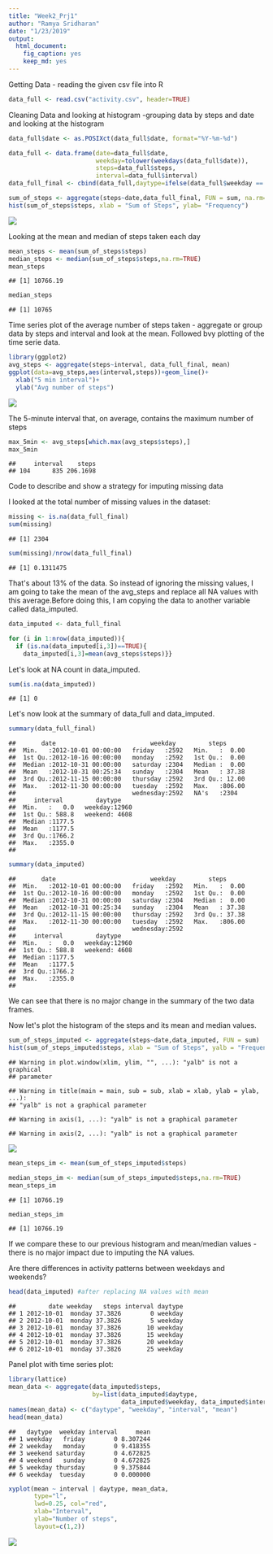 ```yaml
---
title: "Week2_Prj1"
author: "Ramya Sridharan"
date: "1/23/2019"
output: 
  html_document: 
    fig_caption: yes
    keep_md: yes
---
```




Getting Data - reading the given csv file into R


```r
data_full <- read.csv("activity.csv", header=TRUE)
```

Cleaning Data and looking at histogram -grouping data by steps and date and looking at the histogram


```r
data_full$date <- as.POSIXct(data_full$date, format="%Y-%m-%d")

data_full <- data.frame(date=data_full$date, 
                        weekday=tolower(weekdays(data_full$date)), 
                        steps=data_full$steps, 
                        interval=data_full$interval)
data_full_final <- cbind(data_full,daytype=ifelse(data_full$weekday == "saturday" | data_full$weekday == "sunday", "weekend", "weekday"))

sum_of_steps <- aggregate(steps~date,data_full_final, FUN = sum, na.rm=TRUE)
hist(sum_of_steps$steps, xlab = "Sum of Steps", ylab= "Frequency")
```

![](PA1_temp_files/figure-html/unnamed-chunk-2-1.png)<!-- -->

Looking at the mean and median of steps taken each day


```r
mean_steps <- mean(sum_of_steps$steps)
median_steps <- median(sum_of_steps$steps,na.rm=TRUE)
mean_steps
```

```
## [1] 10766.19
```

```r
median_steps
```

```
## [1] 10765
```


Time series plot of the average number of steps taken - aggregate or group data by steps and interval and look at the mean. Followed bvy plotting of the time serie data.


```r
library(ggplot2)
avg_steps <- aggregate(steps~interval, data_full_final, mean)
ggplot(data=avg_steps,aes(interval,steps))+geom_line()+
  xlab("5 min interval")+
  ylab("Avg number of steps")
```

![](PA1_temp_files/figure-html/unnamed-chunk-4-1.png)<!-- -->

The 5-minute interval that, on average, contains the maximum number of steps


```r
max_5min <- avg_steps[which.max(avg_steps$steps),]
max_5min
```

```
##     interval    steps
## 104      835 206.1698
```

Code to describe and show a strategy for imputing missing data

I looked at the total number of missing values in the dataset:


```r
missing <- is.na(data_full_final)
sum(missing)
```

```
## [1] 2304
```

```r
sum(missing)/nrow(data_full_final)
```

```
## [1] 0.1311475
```

That's about 13% of the data. So instead of ignoring the missing values, I am going to take the mean of the avg_steps and replace all NA values with this average.Before doing this, I am copying the data to another variable called data_imputed.


```r
data_imputed <- data_full_final

for (i in 1:nrow(data_imputed)){
  if (is.na(data_imputed[i,3])==TRUE){
    data_imputed[i,3]=mean(avg_steps$steps)}}
```

Let's look at NA count in data_imputed.


```r
sum(is.na(data_imputed))
```

```
## [1] 0
```

Let's now look at the summary of data_full and data_imputed.


```r
summary(data_full_final)
```

```
##       date                          weekday         steps       
##  Min.   :2012-10-01 00:00:00   friday   :2592   Min.   :  0.00  
##  1st Qu.:2012-10-16 00:00:00   monday   :2592   1st Qu.:  0.00  
##  Median :2012-10-31 00:00:00   saturday :2304   Median :  0.00  
##  Mean   :2012-10-31 00:25:34   sunday   :2304   Mean   : 37.38  
##  3rd Qu.:2012-11-15 00:00:00   thursday :2592   3rd Qu.: 12.00  
##  Max.   :2012-11-30 00:00:00   tuesday  :2592   Max.   :806.00  
##                                wednesday:2592   NA's   :2304    
##     interval         daytype     
##  Min.   :   0.0   weekday:12960  
##  1st Qu.: 588.8   weekend: 4608  
##  Median :1177.5                  
##  Mean   :1177.5                  
##  3rd Qu.:1766.2                  
##  Max.   :2355.0                  
## 
```

```r
summary(data_imputed)
```

```
##       date                          weekday         steps       
##  Min.   :2012-10-01 00:00:00   friday   :2592   Min.   :  0.00  
##  1st Qu.:2012-10-16 00:00:00   monday   :2592   1st Qu.:  0.00  
##  Median :2012-10-31 00:00:00   saturday :2304   Median :  0.00  
##  Mean   :2012-10-31 00:25:34   sunday   :2304   Mean   : 37.38  
##  3rd Qu.:2012-11-15 00:00:00   thursday :2592   3rd Qu.: 37.38  
##  Max.   :2012-11-30 00:00:00   tuesday  :2592   Max.   :806.00  
##                                wednesday:2592                   
##     interval         daytype     
##  Min.   :   0.0   weekday:12960  
##  1st Qu.: 588.8   weekend: 4608  
##  Median :1177.5                  
##  Mean   :1177.5                  
##  3rd Qu.:1766.2                  
##  Max.   :2355.0                  
## 
```

We can see that there is no major change in the summary of the two data frames. 

Now let's plot the histogram of the steps and its mean and median values. 


```r
sum_of_steps_imputed <- aggregate(steps~date,data_imputed, FUN = sum)
hist(sum_of_steps_imputed$steps, xlab = "Sum of Steps", yalb = "Frequency")
```

```
## Warning in plot.window(xlim, ylim, "", ...): "yalb" is not a graphical
## parameter
```

```
## Warning in title(main = main, sub = sub, xlab = xlab, ylab = ylab, ...):
## "yalb" is not a graphical parameter
```

```
## Warning in axis(1, ...): "yalb" is not a graphical parameter
```

```
## Warning in axis(2, ...): "yalb" is not a graphical parameter
```

![](PA1_temp_files/figure-html/unnamed-chunk-10-1.png)<!-- -->

```r
mean_steps_im <- mean(sum_of_steps_imputed$steps)

median_steps_im <- median(sum_of_steps_imputed$steps,na.rm=TRUE)
mean_steps_im
```

```
## [1] 10766.19
```

```r
median_steps_im
```

```
## [1] 10766.19
```

If we compare these to our previous histogram and mean/median values - there is no major impact due to imputing the NA values. 

Are there differences in activity patterns between weekdays and weekends?




```r
head(data_imputed) #after replacing NA values with mean
```

```
##         date weekday   steps interval daytype
## 1 2012-10-01  monday 37.3826        0 weekday
## 2 2012-10-01  monday 37.3826        5 weekday
## 3 2012-10-01  monday 37.3826       10 weekday
## 4 2012-10-01  monday 37.3826       15 weekday
## 5 2012-10-01  monday 37.3826       20 weekday
## 6 2012-10-01  monday 37.3826       25 weekday
```

Panel plot with time series plot:


```r
library(lattice)
mean_data <- aggregate(data_imputed$steps, 
                       by=list(data_imputed$daytype, 
                               data_imputed$weekday, data_imputed$interval), mean)
names(mean_data) <- c("daytype", "weekday", "interval", "mean")
head(mean_data)
```

```
##   daytype  weekday interval     mean
## 1 weekday   friday        0 8.307244
## 2 weekday   monday        0 9.418355
## 3 weekend saturday        0 4.672825
## 4 weekend   sunday        0 4.672825
## 5 weekday thursday        0 9.375844
## 6 weekday  tuesday        0 0.000000
```

```r
xyplot(mean ~ interval | daytype, mean_data, 
       type="l", 
       lwd=0.25, col="red",
       xlab="Interval", 
       ylab="Number of steps", 
       layout=c(1,2))
```

![](PA1_temp_files/figure-html/unnamed-chunk-13-1.png)<!-- -->

